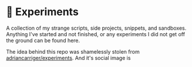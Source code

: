 # 🧪 Experiments

A collection of my strange scripts, side projects, snippets, and sandboxes. Anything I've started and not finished, or any experiments I did not get off the ground can be found here.

The idea behind this repo was shamelessly stolen from [adriancarriger/experiments](https://github.com/adriancarriger/experiments). And it's social image is 
